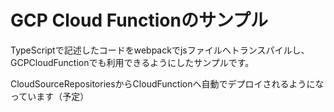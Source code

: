 # GCP Cloud Functionのサンプル

TypeScriptで記述したコードをwebpackでjsファイルへトランスパイルし、GCPCloudFunctionでも利用できるようにしたサンプルです。

CloudSourceRepositoriesからCloudFunctionへ自動でデプロイされるようになっています（予定）